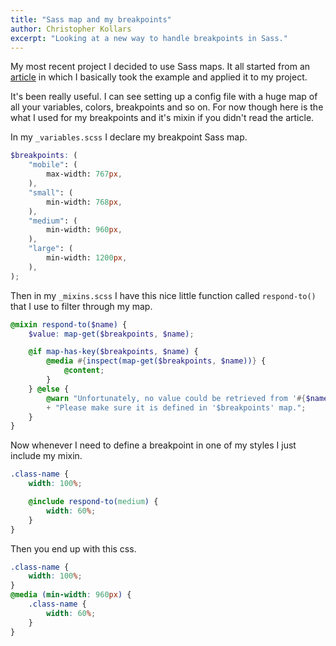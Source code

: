 ```yaml
---
title: "Sass map and my breakpoints"
author: Christopher Kollars
excerpt: "Looking at a new way to handle breakpoints in Sass."
---
```


My most recent project I decided to use Sass maps. It all started from an [article](http://www.sitepoint.com/managing-responsive-breakpoints-sass/) in which I basically took the example and applied it to my project.

It's been really useful. I can see setting up a config file with a huge map of all your variables, colors, breakpoints and so on. For now though here is the what I used for my breakpoints and it's mixin if you didn't read the article.

In my `_variables.scss` I declare my breakpoint Sass map.

```scss
$breakpoints: (
	"mobile": (
		max-width: 767px,
	),
	"small": (
		min-width: 768px,
	),
	"medium": (
		min-width: 960px,
	),
	"large": (
		min-width: 1200px,
	),
);
```

Then in my `_mixins.scss` I have this nice little function called `respond-to()` that I use to filter through my map.

```scss
@mixin respond-to($name) {
	$value: map-get($breakpoints, $name);

	@if map-has-key($breakpoints, $name) {
		@media #{inspect(map-get($breakpoints, $name))} {
			@content;
		}
	} @else {
		@warn "Unfortunately, no value could be retrieved from '#{$name}'. "
        + "Please make sure it is defined in '$breakpoints' map.";
	}
}
```

Now whenever I need to define a breakpoint in one of my styles I just include my mixin.

```scss
.class-name {
	width: 100%;

	@include respond-to(medium) {
		width: 60%;
	}
}
```

Then you end up with this css.

```css
.class-name {
	width: 100%;
}
@media (min-width: 960px) {
	.class-name {
		width: 60%;
	}
}
```
